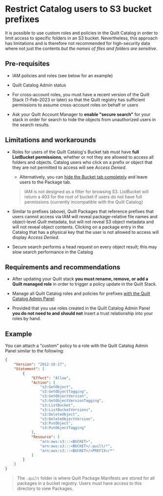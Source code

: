 # Restrict Catalog users to S3 bucket prefixes

It is possible to use custom roles and policies in the Quilt Catalog in order
to limit access to specific folders in an S3 bucket. Nevertheless,
this approach has limitations and is therefore not recommended for
high-security data where not just the contents _but the names of files and
folders are sensitive_.


## Pre-requisites

* IAM policies and roles (see below for an example)

* Quilt Catalog Admin status

* For cross-account roles, you must have a recent version of the Quilt
Stack (1-Feb-2023 or later) so that the Quilt registry has sufficient permissions
to assume cross-account roles on behalf or users

* Ask your Quilt Account Manager to **enable "secure search"** for your stack
in order for search to hide the objects from unauthorized users in the search results.


## Limitations and workarounds

* Roles for users of the Quilt Catalog's Bucket tab must have
**full ListBucket permissions**, whether or not they are allowed to access all
folders and objects. Catalog users who click on a prefix or object that they
are not permitted to access will see _Access Denied_.
  * Alternatively, you can [hide the Bucket tab completely](../catalog/Admin.md#show-and-hide-features-in-the-quilt-catalog)
  and leave users to the Package tab.

  > IAM is not designed as a filter for browsing S3.
  ListBucket will return a 403 for the root of bucket
  if users do not have full permissions (currently incompatible with the Quilt Catalog)

* Similar to prefixes (above), Quilt Packages that reference prefixes that users
cannot access via IAM will reveal package-relative file names and object-level
_Quilt_ metadata, but will not reveal S3 object metadata and will not reveal
object contents.  Clicking on a package entry in the Catalog that has a physical
key that the user is not allowed to access will display _Access Denied_.

* Secure search performs a head request on every object result; this may slow
search performance in the Catalog


## Requirements and recommendations

* After updating your Quilt stack **you must rename, remove, or add a Quilt managed role**
in order to trigger a policy update in the Quilt Stack.

* Manage all Quilt Catalog roles and policies for prefixes [with the Quilt Catalog Admin Panel](../catalog/Admin.md#users-and-roles)

* Provided that you use roles created in the Quilt Catalog Admin Panel
**you do not need to and should not** insert a trust relationship into your
roles by hand.


## Example

You can attach a "custom" policy to a role with the Quilt Catalog Admin Panel
similar to the following:

```json
{
    "Version": "2012-10-17",
    "Statement": [
        {
            "Effect": "Allow",
            "Action": [
                "s3:GetObject",
                "s3:GetObjectTagging",
                "s3:GetObjectVersion",
                "s3:GetObjectVersionTagging",
                "s3:ListBucket",
                "s3:ListBucketVersions",
                "s3:DeleteObject",
                "s3:DeleteObjectVersion",
                "s3:PutObject",
                "s3:PutObjectTagging"
            ],
            "Resource": [
                "arn:aws:s3:::<BUCKET>",
                "arn:aws:s3:::<BUCKET>/.quilt/*",
                "arn:aws:s3:::<BUCKET>/<PREFIX>/*"
            ]
        }
    ]
}
```

> The `.quilt` folder is where Quilt Package Manifests are stored for all
packages in a bucket registry. Users must have access to this directory
to view Packages.